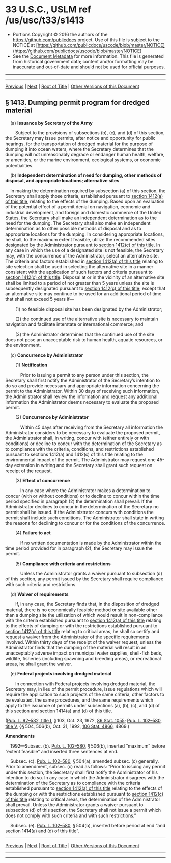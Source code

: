---
---

# 33 U.S.C., USLM ref /us/usc/t33/s1413

* Portions Copyright © 2016 the authors of the https://github.com/publicdocs project.
  Use of this file is subject to the NOTICE at [https://github.com/publicdocs/uscode/blob/master/NOTICE](https://github.com/publicdocs/uscode/blob/master/NOTICE)
* See the [Document Metadata](././../../../../..//README.md) for more information.
  This file is generated from historical government data; content and/or formatting may be inaccurate and out-of-date and should not be used for official purposes.

----------
----------

[Previous](./../../../../..//us/usc/t33/ch27/schI/m__us_usc_t33_s1412a.md) | [Next](./../../../../..//us/usc/t33/ch27/schI/m__us_usc_t33_s1414.md) | [Root of Title](./../../../../../) | [Other Versions of this Document](https://publicdocs.github.io/go/links?ns=uslm&ref=%2Fus%2Fusc%2Ft33%2Fs1413)

## § 1413. Dumping permit program for dredged mate­rial

    (a) __Issuance by Secretary of the Army__ 

        Subject to the provisions of subsections (b), (c), and (d) of this section, the Secretary may issue permits, after notice and opportunity for public hearings, for the transportation of dredged material for the purpose of dumping it into ocean waters, where the Secretary determines that the dumping will not unreasonably degrade or endanger human health, welfare, or amenities, or the marine environment, ecological systems, or economic potentialities.

    (b) __Independent determination of need for dumping, other methods of disposal, and appropriate locations; alternative sites__ 

    In making the determination required by subsection (a) of this section, the Secretary shall apply those criteria, established pursuant to [section 1412(a) of this title][/us/usc/t33/s1412/a], relating to the effects of the dumping. Based upon an evaluation of the potential effect of a permit denial on navigation, economic and industrial development, and foreign and domestic commerce of the United States, the Secretary shall make an independent determination as to the need for the dumping. The Secretary shall also make an independent determination as to other possible methods of disposal and as to appropriate locations for the dumping. In considering appropriate locations, he shall, to the maximum extent feasible, utilize the recommended sites designated by the Administrator pursuant to [section 1412(c) of this title][/us/usc/t33/s1412/c]. In any case in which the use of a designated site is not feasible, the Secretary may, with the concurrence of the Administrator, select an alternative site. The criteria and factors established in [section 1412(a) of this title][/us/usc/t33/s1412/a] relating to site selection shall be used in selecting the alternative site in a manner consistent with the application of such factors and criteria pursuant to [section 1412(c) of this title][/us/usc/t33/s1412/c]. Disposal at or in the vicinity of an alternative site shall be limited to a period of not greater than 5 years unless the site is subsequently designated pursuant to [section 1412(c) of this title][/us/usc/t33/s1412/c]; except that an alternative site may continue to be used for an additional period of time that shall not exceed 5 years if—

        (1) no feasible disposal site has been designated by the Administrator;

        (2) the continued use of the alternative site is necessary to maintain navigation and facilitate interstate or international commerce; and

        (3) the Administrator determines that the continued use of the site does not pose an unacceptable risk to human health, aquatic resources, or the environment.

    (c) __Concurrence by Administrator__ 

        (1) __Notification__ 

            Prior to issuing a permit to any person under this section, the Secretary shall first notify the Administrator of the Secretary’s intention to do so and provide necessary and appropriate information concerning the permit to the Administrator. Within 30 days of receiving such information, the Administrator shall review the information and request any additional information the Administrator deems necessary to evaluate the proposed permit.

        (2) __Concurrence by Administrator__ 

            Within 45 days after receiving from the Secretary all information the Administrator considers to be necessary to evaluate the proposed permit, the Administrator shall, in writing, concur with (either entirely or with conditions) or decline to concur with the determination of the Secretary as to compliance with the criteria, conditions, and restrictions established pursuant to sections 1412(a) and 1412(c) of this title relating to the environmental impact of the permit. The Administrator may request one 45-day extension in writing and the Secretary shall grant such request on receipt of the request.

        (3) __Effect of concurrence__ 

            In any case where the Administrator makes a determination to concur (with or without conditions) or to decline to concur within the time period specified in paragraph (2) the determination shall prevail. If the Administrator declines to concur in the determination of the Secretary no permit shall be issued. If the Administrator concurs with conditions the permit shall include such conditions. The Administrator shall state in writing the reasons for declining to concur or for the conditions of the concurrence.

        (4) __Failure to act__ 

            If no written documentation is made by the Administrator within the time period provided for in paragraph (2), the Secretary may issue the permit.

        (5) __Compliance with criteria and restrictions__ 

            Unless the Administrator grants a waiver pursuant to subsection (d) of this section, any permit issued by the Secretary shall require compliance with such criteria and restrictions.

    (d) __Waiver of requirements__ 

        If, in any case, the Secretary finds that, in the disposition of dredged material, there is no economically feasible method or site available other than a dumping site the utilization of which would result in non-compliance with the criteria established pursuant to [section 1412(a) of this title][/us/usc/t33/s1412/a] relating to the effects of dumping or with the restrictions established pursuant to [section 1412(c) of this title][/us/usc/t33/s1412/c] relating to critical areas, he shall so certify and request a waiver from the Administrator of the specific requirements involved. Within thirty days of the receipt of the waiver request, unless the Administrator finds that the dumping of the material will result in an unacceptably adverse impact on municipal water supplies, shell-fish beds, wildlife, fisheries (including spawning and breeding areas), or recreational areas, he shall grant the waiver.

    (e) __Federal projects involving dredged material__ 

        In connection with Federal projects involving dredged material, the Secretary may, in lieu of the permit procedure, issue regulations which will require the application to such projects of the same criteria, other factors to be evaluated, the same procedures, and the same requirements which apply to the issuance of permits under subsections (a), (b), (c), and (d) of this section and section 1414(a) and (d) of this title.

([Pub. L. 92–532, title I][/us/pl/92/532/tI], § 103, Oct. 23, 1972, [86 Stat. 1055][/us/stat/86/1055]; [Pub. L. 102–580, title V][/us/pl/102/580/tV], §§ 504, 506(b), Oct. 31, 1992, [106 Stat. 4866][/us/stat/106/4866], 4869.)

 __Amendments__ 

    1992—Subsec. (b). [Pub. L. 102–580][/us/pl/102/580], § 506(b), inserted “maximum” before “extent feasible” and inserted three sentences at end.

    Subsec. (c). [Pub. L. 102–580][/us/pl/102/580], § 504(a), amended subsec. (c) generally. Prior to amendment, subsec. (c) read as follows: “Prior to issuing any permit under this section, the Secretary shall first notify the Administrator of his intention to do so. In any case in which the Administrator disagrees with the determination of the Secretary as to compliance with the criteria established pursuant to [section 1412(a) of this title][/us/usc/t33/s1412/a] relating to the effects of the dumping or with the restrictions established pursuant to [section 1412(c) of this title][/us/usc/t33/s1412/c] relating to critical areas, the determination of the Administrator shall prevail. Unless the Administrator grants a waiver pursuant to subsection (d) of this section, the Secretary shall not issue a permit which does not comply with such criteria and with such restrictions.”

    Subsec. (e). [Pub. L. 102–580][/us/pl/102/580], § 504(b), inserted before period at end “and section 1414(a) and (d) of this title”.

----------

[Previous](./../../../../..//us/usc/t33/ch27/schI/m__us_usc_t33_s1412a.md) | [Next](./../../../../..//us/usc/t33/ch27/schI/m__us_usc_t33_s1414.md) | [Root of Title](./../../../../../) | [Other Versions of this Document](https://publicdocs.github.io/go/links?ns=uslm&ref=%2Fus%2Fusc%2Ft33%2Fs1413)

----------
----------

[/us/usc/t33/s1412/a]: https://publicdocs.github.io/go/links?ns=uslm&ref=%2Fus%2Fusc%2Ft33%2Fs1412%2Fa
[/us/usc/t33/s1412/c]: https://publicdocs.github.io/go/links?ns=uslm&ref=%2Fus%2Fusc%2Ft33%2Fs1412%2Fc
[/us/usc/t33/s1412/a]: https://publicdocs.github.io/go/links?ns=uslm&ref=%2Fus%2Fusc%2Ft33%2Fs1412%2Fa
[/us/usc/t33/s1412/c]: https://publicdocs.github.io/go/links?ns=uslm&ref=%2Fus%2Fusc%2Ft33%2Fs1412%2Fc
[/us/usc/t33/s1412/c]: https://publicdocs.github.io/go/links?ns=uslm&ref=%2Fus%2Fusc%2Ft33%2Fs1412%2Fc
[/us/usc/t33/s1412/a]: https://publicdocs.github.io/go/links?ns=uslm&ref=%2Fus%2Fusc%2Ft33%2Fs1412%2Fa
[/us/usc/t33/s1412/c]: https://publicdocs.github.io/go/links?ns=uslm&ref=%2Fus%2Fusc%2Ft33%2Fs1412%2Fc
[/us/pl/92/532/tI]: https://publicdocs.github.io/go/links?ns=uslm&ref=%2Fus%2Fpl%2F92%2F532%2FtI
[/us/stat/86/1055]: https://publicdocs.github.io/go/links?ns=uslm&ref=%2Fus%2Fstat%2F86%2F1055
[/us/pl/102/580/tV]: https://publicdocs.github.io/go/links?ns=uslm&ref=%2Fus%2Fpl%2F102%2F580%2FtV
[/us/stat/106/4866]: https://publicdocs.github.io/go/links?ns=uslm&ref=%2Fus%2Fstat%2F106%2F4866
[/us/pl/102/580]: https://publicdocs.github.io/go/links?ns=uslm&ref=%2Fus%2Fpl%2F102%2F580
[/us/pl/102/580]: https://publicdocs.github.io/go/links?ns=uslm&ref=%2Fus%2Fpl%2F102%2F580
[/us/usc/t33/s1412/a]: https://publicdocs.github.io/go/links?ns=uslm&ref=%2Fus%2Fusc%2Ft33%2Fs1412%2Fa
[/us/usc/t33/s1412/c]: https://publicdocs.github.io/go/links?ns=uslm&ref=%2Fus%2Fusc%2Ft33%2Fs1412%2Fc
[/us/pl/102/580]: https://publicdocs.github.io/go/links?ns=uslm&ref=%2Fus%2Fpl%2F102%2F580


